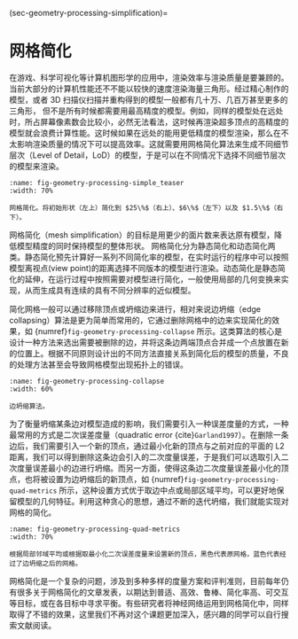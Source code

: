 (sec-geometry-processing-simplification)=
# 网格简化

在游戏、科学可视化等计算机图形学的应用中，渲染效率与渲染质量是要兼顾的。当前大部分的计算机性能还不不能以较快的速度渲染海量三角形。经过精心制作的模型，或者 3D 扫描仪扫描并重构得到的模型一般都有几十万、几百万甚至更多的三角形，
但不是所有时候都需要用最高精度的模型。例如，同样的模型处在远处时，所占屏幕像素数会比较小，必然无法看法，这时候再渲染超多顶点的高精度的模型就会浪费计算性能。这时候如果在远处的能用更低精度的模型渲染，那么在不太影响渲染质量的情况下可以提高效率。这就需要用网格简化算法来生成不同细节层次（Level of Detail，LoD）的模型，于是可以在不同情况下选择不同细节层次的模型来渲染。

```{figure} fig/simple_teaser.png
:name: fig-geometry-processing-simple_teaser
:width: 70%

网格简化。将初始形状（左上）简化到 $25\%$（右上）、$6\%$（左下）以及 $1.5\%$（右下）。
```

网格简化（mesh simplification）的目标是用更少的面片数来表达原有模型，降低模型精度的同时保持模型的整体形状。
网格简化分为静态简化和动态简化两类。静态简化预先计算好一系列不同简化率的模型，在实时运行的程序中可以按照模型离视点(view point)的距离选择不同版本的模型进行渲染。动态简化是静态简化的延伸，在运行过程中按照需要对模型进行简化，一般使用局部的几何变换来实现，从而生成具有连续的具有不同分辨率的近似模型。

简化网格一般可以通过移除顶点或坍缩边来进行，相对来说边坍缩（edge collapsing）算法是更为简单而常用的，它通过删除网格中的边来实现简化的效果，如 {numref}`fig-geometry-processing-collapse` 所示。这类算法的核心是设计一种方法来选出需要被删除的边，并将这条边两端顶点合并成一个点放置在新的位置上。根据不同原则设计出的不同方法直接关系到简化后的模型的质量，不良的处理方法甚至会导致网格模型出现拓扑上的错误。

```{figure} fig/collapse.png
:name: fig-geometry-processing-collapse
:width: 60%

边坍缩算法。
```

为了衡量坍缩某条边对模型造成的影响，我们需要引入一种误差度量的方式，一种最常用的方式是二次误差度量（quadratic error {cite}`Garland1997`）。在删除一条边后，我们需要引入一个新的顶点，通过最小化新的顶点与之前对应的平面的 L2 距离，我们可以得到删除这条边会引入的二次度量误差，于是我们可以选取引入二次度量误差最小的边进行坍缩。而另一方面，使得这条边二次度量误差最小化的顶点，也将被设置为边坍缩后的新顶点，如 {numref}`fig-geometry-processing-quad-metrics` 所示，这种设置方式优于取边中点或局部区域平均，可以更好地保留模型的几何特征。利用这种贪心的思想，通过不断的迭代坍缩，我们就能实现对网格的简化。

```{figure} fig/quad-metrics.png
:name: fig-geometry-processing-quad-metrics
:width: 70%

根据局部邻域平均或根据取最小化二次误差度量来设置新的顶点，黑色代表原网格，蓝色代表经过了边坍缩之后的网格。
```

网格简化是一个复杂的问题，涉及到多种多样的度量方案和评判准则，目前每年仍有很多关于网格简化的文章发表，以期达到普适、高效、鲁棒、简化率高、可交互等目标，或在各目标中寻求平衡。有些研究者将神经网络运用到网格简化中，同样取得了不错的效果，这里我们不再对这个课题更加深入，感兴趣的同学可以自行搜索文献阅读。
